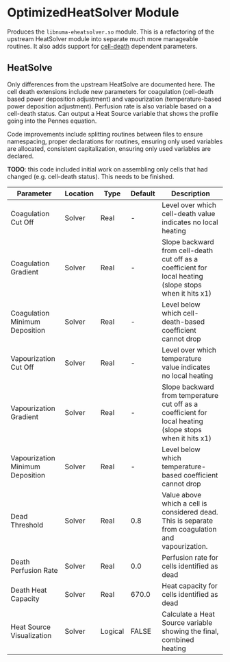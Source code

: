 # OptimizedHeatSolver Module

Produces the `libnuma-eheatsolver.so` module. This is a refactoring of the upstream
HeatSolver module into separate much more manageable routines. It also adds
support for [cell-death](numa-cell-state.md) dependent parameters.

## HeatSolve

Only differences from the upstream HeatSolve are documented here. The cell death
extensions include new parameters for coagulation (cell-death based power deposition
adjustment) and vapourization (temperature-based power deposition adjustment).
Perfusion rate is also variable based on a cell-death status. Can output a Heat
Source variable that shows the profile going into the Pennes
equation.

Code
improvements include splitting routines between files to ensure namespacing,
proper declarations for routines, ensuring only used variables are allocated,
consistent capitalization, ensuring only used variables are declared.

**TODO**: this code included initial work on assembling only cells that had changed (e.g. cell-death status). This needs to be finished.

Parameter | Location | Type | Default | Description
----------|----------|------|---------|--
Coagulation Cut Off | Solver | Real | - | Level over which cell-death value indicates no local heating
Coagulation Gradient | Solver | Real | - | Slope backward from cell-death cut off as a coefficient for local heating (slope stops when it hits x1)
Coagulation Minimum Deposition | Solver | Real | - | Level below which cell-death-based coefficient cannot drop
Vapourization Cut Off | Solver | Real | - | Level over which temperature value indicates no local heating
Vapourization Gradient | Solver | Real | - | Slope backward from temperature cut off as a coefficient for local heating (slope stops when it hits x1)
Vapourization Minimum Deposition | Solver | Real | - | Level below which temperature-based coefficient cannot drop
Dead Threshold | Solver | Real | 0.8 | Value above which a cell is considered dead. This is separate from coagulation and vapourization.
Death Perfusion Rate | Solver | Real | 0.0 | Perfusion rate for cells identified as dead
Death Heat Capacity | Solver | Real | 670.0 | Heat capacity for cells identified as dead
Heat Source Visualization | Solver | Logical | FALSE | Calculate a Heat Source variable showing the final, combined heating

